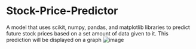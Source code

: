# Stock-Price-Predictor
A model that uses scikit, numpy, pandas, and matplotlib libraries to predict future stock prices based on a set amount of data given to it. This prediction will be displayed on a graph
![image](https://github.com/user-attachments/assets/3821ad79-009d-4d1c-9328-a583c21add98)
